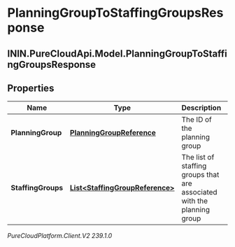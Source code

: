 # PlanningGroupToStaffingGroupsResponse

## ININ.PureCloudApi.Model.PlanningGroupToStaffingGroupsResponse

## Properties

|Name | Type | Description | Notes|
|------------ | ------------- | ------------- | -------------|
| **PlanningGroup** | [**PlanningGroupReference**](PlanningGroupReference) | The ID of the planning group | |
| **StaffingGroups** | [**List&lt;StaffingGroupReference&gt;**](StaffingGroupReference) | The list of staffing groups that are associated with the planning group | [optional] |



_PureCloudPlatform.Client.V2 239.1.0_
